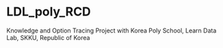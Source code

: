 # LDL_poly_RCD
Knowledge and Option Tracing Project with Korea Poly School, Learn Data Lab, SKKU, Republic of Korea
